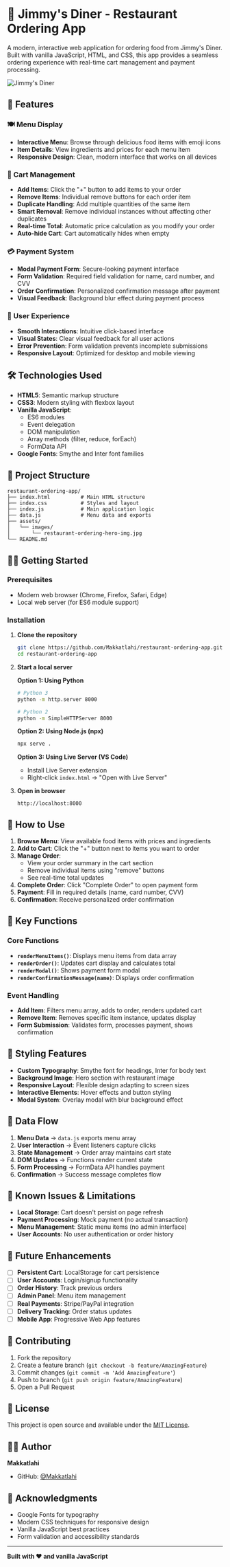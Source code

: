 # 🍕 Jimmy's Diner - Restaurant Ordering App

A modern, interactive web application for ordering food from Jimmy's Diner. Built with vanilla JavaScript, HTML, and CSS, this app provides a seamless ordering experience with real-time cart management and payment processing.

![Jimmy's Diner](./assets/images/restaurant-ordering-hero-img.jpg)

## 🚀 Features

### 🍽️ Menu Display
- **Interactive Menu**: Browse through delicious food items with emoji icons
- **Item Details**: View ingredients and prices for each menu item
- **Responsive Design**: Clean, modern interface that works on all devices

### 🛒 Cart Management
- **Add Items**: Click the "+" button to add items to your order
- **Remove Items**: Individual remove buttons for each order item
- **Duplicate Handling**: Add multiple quantities of the same item
- **Smart Removal**: Remove individual instances without affecting other duplicates
- **Real-time Total**: Automatic price calculation as you modify your order
- **Auto-hide Cart**: Cart automatically hides when empty

### 💳 Payment System
- **Modal Payment Form**: Secure-looking payment interface
- **Form Validation**: Required field validation for name, card number, and CVV
- **Order Confirmation**: Personalized confirmation message after payment
- **Visual Feedback**: Background blur effect during payment process

### 🎨 User Experience
- **Smooth Interactions**: Intuitive click-based interface
- **Visual States**: Clear visual feedback for all user actions
- **Error Prevention**: Form validation prevents incomplete submissions
- **Responsive Layout**: Optimized for desktop and mobile viewing

## 🛠️ Technologies Used

- **HTML5**: Semantic markup structure
- **CSS3**: Modern styling with flexbox layout
- **Vanilla JavaScript**: 
  - ES6 modules
  - Event delegation
  - DOM manipulation
  - Array methods (filter, reduce, forEach)
  - FormData API
- **Google Fonts**: Smythe and Inter font families

## 📁 Project Structure

```
restaurant-ordering-app/
├── index.html          # Main HTML structure
├── index.css           # Styles and layout
├── index.js            # Main application logic
├── data.js             # Menu data and exports
├── assets/
│   └── images/
│       └── restaurant-ordering-hero-img.jpg
└── README.md
```

## 🏃‍♂️ Getting Started

### Prerequisites
- Modern web browser (Chrome, Firefox, Safari, Edge)
- Local web server (for ES6 module support)

### Installation

1. **Clone the repository**
   ```bash
   git clone https://github.com/Makkatlahi/restaurant-ordering-app.git
   cd restaurant-ordering-app
   ```

2. **Start a local server**
   
   **Option 1: Using Python**
   ```bash
   # Python 3
   python -m http.server 8000
   
   # Python 2
   python -m SimpleHTTPServer 8000
   ```
   
   **Option 2: Using Node.js (npx)**
   ```bash
   npx serve .
   ```
   
   **Option 3: Using Live Server (VS Code)**
   - Install Live Server extension
   - Right-click `index.html` → "Open with Live Server"

3. **Open in browser**
   ```
   http://localhost:8000
   ```

## 🎯 How to Use

1. **Browse Menu**: View available food items with prices and ingredients
2. **Add to Cart**: Click the "+" button next to items you want to order
3. **Manage Order**: 
   - View your order summary in the cart section
   - Remove individual items using "remove" buttons
   - See real-time total updates
4. **Complete Order**: Click "Complete Order" to open payment form
5. **Payment**: Fill in required details (name, card number, CVV)
6. **Confirmation**: Receive personalized order confirmation

## 🔧 Key Functions

### Core Functions

- **`renderMenuItems()`**: Displays menu items from data array
- **`renderOrder()`**: Updates cart display and calculates total
- **`renderModal()`**: Shows payment form modal
- **`renderConfirmationMessage(name)`**: Displays order confirmation

### Event Handling

- **Add Item**: Filters menu array, adds to order, renders updated cart
- **Remove Item**: Removes specific item instance, updates display
- **Form Submission**: Validates form, processes payment, shows confirmation

## 🎨 Styling Features

- **Custom Typography**: Smythe font for headings, Inter for body text
- **Background Image**: Hero section with restaurant image
- **Responsive Layout**: Flexible design adapting to screen sizes
- **Interactive Elements**: Hover effects and button styling
- **Modal System**: Overlay modal with blur background effect

## 🔄 Data Flow

1. **Menu Data** → `data.js` exports menu array
2. **User Interaction** → Event listeners capture clicks
3. **State Management** → Order array maintains cart state
4. **DOM Updates** → Functions render current state
5. **Form Processing** → FormData API handles payment
6. **Confirmation** → Success message completes flow

## 🐛 Known Issues & Limitations

- **Local Storage**: Cart doesn't persist on page refresh
- **Payment Processing**: Mock payment (no actual transaction)
- **Menu Management**: Static menu items (no admin interface)
- **User Accounts**: No user authentication or order history

## 🚀 Future Enhancements

- [ ] **Persistent Cart**: LocalStorage for cart persistence
- [ ] **User Accounts**: Login/signup functionality
- [ ] **Order History**: Track previous orders
- [ ] **Admin Panel**: Menu item management
- [ ] **Real Payments**: Stripe/PayPal integration
- [ ] **Delivery Tracking**: Order status updates
- [ ] **Mobile App**: Progressive Web App features

## 🤝 Contributing

1. Fork the repository
2. Create a feature branch (`git checkout -b feature/AmazingFeature`)
3. Commit changes (`git commit -m 'Add AmazingFeature'`)
4. Push to branch (`git push origin feature/AmazingFeature`)
5. Open a Pull Request

## 📝 License

This project is open source and available under the [MIT License](LICENSE).

## 👨‍💻 Author

**Makkatlahi**
- GitHub: [@Makkatlahi](https://github.com/Makkatlahi)

## 🙏 Acknowledgments

- Google Fonts for typography
- Modern CSS techniques for responsive design
- Vanilla JavaScript best practices
- Form validation and accessibility standards

---

**Built with ❤️ and vanilla JavaScript**
